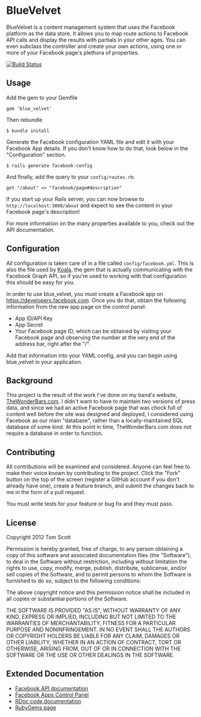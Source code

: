 # BlueVelvet

BlueVelvet is a content management system that uses the Facebook
platform as the data store. It allows you to map route actions to
Facebook API calls and display the results with partials in your other
ages. You can even subclass the controller and create your own actions,
using one or more of your Facebook page's plethora of properties.

[![Build Status](https://secure.travis-ci.org/tubbo/blue_velvet.png?branch=master)](http://travis-ci.org/tubbo/blue_velvet)

## Usage

Add the gem to your Gemfile

    gem 'blue_velvet'

Then rebundle

    $ bundle install

Generate the Facebook configuration YAML file and edit it with your
Facebook App details. If you don't know how to do that, look below
in the "Configuration" section.

    $ rails generate facebook:config

And finally, add the query to your `config/routes.rb`:

    get "/about" => "facebook/page#description"

If you start up your Rails server, you can now browse to
`http://localhost:3000/about` and expect to see the content in your
Facebook page's description!

For more information on the many properties available to you, check out
the API documentation.

## Configuration

All configuration is taken care of in a file called
`config/facebook.yml`. This is also the file used by 
[Koala](https://github.com/arsduo/koala), the gem that is actually 
communicating with the Facebook Graph API, so if you're used
to working with that configuration this should be easy for you.

In order to use blue_velvet, you must create a Facebook app on
<https://developers.facebook.com>. Once you do that, obtain the
following information from the new app page on the control panel:

- App ID/API Key
- App Secret
- Your Facebook page ID, which can be obtained by visiting your Facebook page and observing the number at the very end of the address bar, right after the "/".

Add that information into your YAML config, and you can begin using
blue_velvet in your application.

## Background

This project is the result of the work I've done on my band's website,
[TheWonderBars.com](http://thewonderbars.com). I didn't want to have to
maintain two versions of press data, and since we had an active Facebook
page that was chock full of content well before the site was designed and 
deployed, I considered using Facebook as our main "database", rather
than a locally-maintained SQL database of some kind. At this point in
time, TheWonderBars.com does not require a database in order to
function.

## Contributing

All contributions will be examined and considered. Anyone can feel free
to make their voice known by contributing to the project. Click the
"Fork" button on the top of the screen (register a GitHub account if you
don't already have one), create a feature branch, and submit the changes
back to me in the form of a pull request.

You must write tests for your feature or bug fix and they must pass.

## License

Copyright 2012 Tom Scott

Permission is hereby granted, free of charge, to any person obtaining
a copy of this software and associated documentation files (the
"Software"), to deal in the Software without restriction, including
without limitation the rights to use, copy, modify, merge, publish,
distribute, sublicense, and/or sell copies of the Software, and to
permit persons to whom the Software is furnished to do so, subject to
the following conditions:

The above copyright notice and this permission notice shall be
included in all copies or substantial portions of the Software.

THE SOFTWARE IS PROVIDED "AS IS", WITHOUT WARRANTY OF ANY KIND,
EXPRESS OR IMPLIED, INCLUDING BUT NOT LIMITED TO THE WARRANTIES OF
MERCHANTABILITY, FITNESS FOR A PARTICULAR PURPOSE AND
NONINFRINGEMENT. IN NO EVENT SHALL THE AUTHORS OR COPYRIGHT HOLDERS BE
LIABLE FOR ANY CLAIM, DAMAGES OR OTHER LIABILITY, WHETHER IN AN ACTION
OF CONTRACT, TORT OR OTHERWISE, ARISING FROM, OUT OF OR IN CONNECTION
WITH THE SOFTWARE OR THE USE OR OTHER DEALINGS IN THE SOFTWARE.

## Extended Documentation

- [Facebook API documentation](https://developers.facebook.com)
- [Facebook Apps Control Panel](https://developers.facebook.com/apps)
- [RDoc code documentation](http://rdoc.info/github/tubbo/blue_velvet/master/frames)
- [RubyGems page](https://rubygems.org/gems/blue_velvet)
